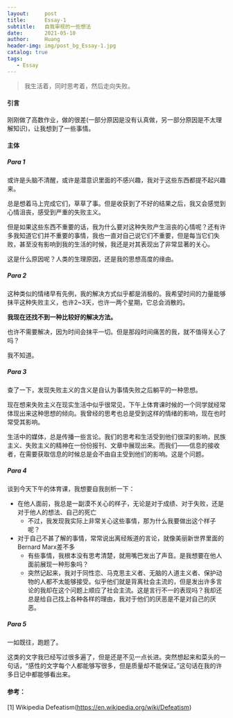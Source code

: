 ```yaml
---
layout:     post
title:      Essay-1
subtitle:   自我审视的一些想法
date:       2021-05-10
author:     Huang
header-img: img/post_bg_Essay-1.jpg
catalog: true
tags:
   - Essay
---
```


> 我生活着，同时思考着，然后走向失败。

#### 引言

刚刚做了高数作业，做的很差(一部分原因是没有认真做，另一部分原因是不太理解知识)，让我想到了一些事情。

#### 主体

##### Para 1

或许是头脑不清醒，或许是潜意识里面的不感兴趣，我对于这些东西都提不起兴趣来。

总是想着马上完成它们，草草了事。但是收获到了不好的结果之后，我又会感觉到心情沮丧，感受到严重的失败主义。

但是如果这些东西不重要的话，我为什么要对这种失败产生沮丧的心情呢？还有许多我知道它们并不重要的事情，我也一直对自己说它们不重要，但是每当它们失败，甚至没有影响到我的生活的时候，我还是对其表现出了非常显著的关心。

这是什么原因呢？人类的生理原因，还是我的思想高度的缘由。

##### Para 2

这种类似的情绪早有先例，我的解决方式似乎都是消极的。我希望时间的力量能够抹平这种失败主义，也许2~3天，也许一两个星期，它总会消散的。

**我现在还找不到一种比较好的解决方法。**

也许不需要解决，因为时间会抹平一切。但是那段时间痛苦的我，就不值得关心了吗？

我不知道。

##### Para 3

查了一下，发现失败主义的含义是自认为事情失败之后躺平的一种思想。

现在想来失败主义在现实生活中似乎很常见，下午上体育课时候的一个同学就经常体现出来这种思想的倾向。我曾经的思考也总是受到这样的情绪的影响，现在也时常受其影响。

生活中的媒体，总是传播一些言论。我们的思考和生活受到他们很深的影响，民族主义、失败主义的精神在一份份报刊、文章中展现出来。而我们——信息的接收者，在需要获取信息的时候总是会不由自主受到他们的影响。这是个问题。

##### Para 4

谈到今天下午的体育课，我想要自我剖析一下：

* 在他人面前，我总是一副漠不关心的样子，无论是对于成绩、对于失败，还是对于他人的想法、自己的死亡
  * 不过，我发现我实际上非常关心这些事情，那为什么我要做出这个样子呢？
* 对于自己不甚了解的事情，常常说出离经叛道的言论，就像美丽新世界里面的Bernard Marx差不多
  * 有些事情，我根本没有思考清楚，就用嘴巴发出了声音。是我想要在他人面前展现一种形象吗？
  * 突然记起来，我对于同性恋、马克思主义者、无脑的人道主义者、保护动物的人都不太能够接受。似乎他们就是背离社会主流的，但是发出许多言论的我却在这个问题上顺应了社会主流。这是言行不一的表现吗？我却还总是给自己找上各种各样的理由，我对于他们的厌恶是不是对自己的厌恶。

##### Para 5

一如既往，跑题了。

这类的文字我已经写过很多遍了，但是还是不见一点长进。突然想起来和菜头的一句话，“感性的文字每个人都能够写很多，但是质量却不能保证。”这句话在我的许多日记中都能够看出来。

#### 参考：

[1] Wikipedia Defeatism(https://en.wikipedia.org/wiki/Defeatism)

